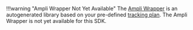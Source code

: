 !!!warning "Ampli Wrapper Not Yet Available"
    The [Ampli Wrapper](https://www.docs.developers.amplitude.com/data/ampli/sdk/) is an autogenerated library based on your pre-defined [tracking plan](https://help.amplitude.com/hc/en-us/articles/5078731378203-Create-a-tracking-plan). The Ampli Wrapper is not yet available for this SDK.
